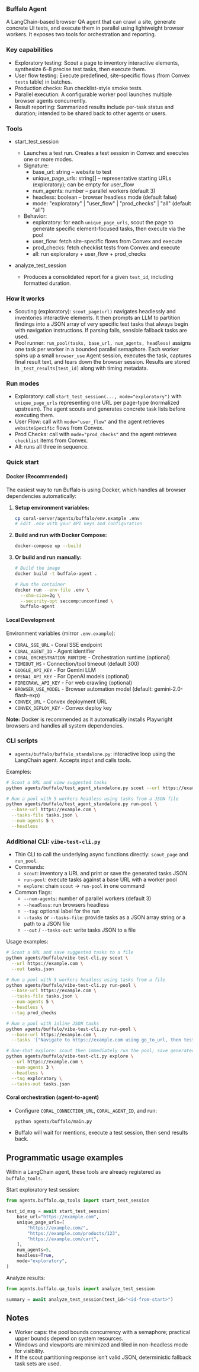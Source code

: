 ### Buffalo Agent

A LangChain-based browser QA agent that can crawl a site, generate concrete UI tests, and execute them in parallel using lightweight browser workers. It exposes two tools for orchestration and reporting.

### Key capabilities
- Exploratory testing: Scout a page to inventory interactive elements, synthesize 6–8 precise test tasks, then execute them.
- User flow testing: Execute predefined, site-specific flows (from Convex `tests` table) in batches.
- Production checks: Run checklist-style smoke tests.
- Parallel execution: A configurable worker pool launches multiple browser agents concurrently.
- Result reporting: Summarized results include per-task status and duration; intended to be shared back to other agents or users.

### Tools
- start_test_session
  - Launches a test run. Creates a test session in Convex and executes one or more modes.
  - Signature:
    - base_url: string – website to test
    - unique_page_urls: string[] – representative starting URLs (exploratory); can be empty for user_flow
    - num_agents: number – parallel workers (default 3)
    - headless: boolean – browser headless mode (default false)
    - mode: "exploratory" | "user_flow" | "prod_checks" | "all" (default "all")
  - Behavior:
    - exploratory: for each `unique_page_urls`, scout the page to generate specific element-focused tasks, then execute via the pool
    - user_flow: fetch site-specific flows from Convex and execute
    - prod_checks: fetch checklist tests from Convex and execute
    - all: run exploratory + user_flow + prod_checks

- analyze_test_session
  - Produces a consolidated report for a given `test_id`, including formatted duration.

### How it works
- Scouting (exploratory): `scout_page(url)` navigates headlessly and inventories interactive elements. It then prompts an LLM to partition findings into a JSON array of very specific test tasks that always begin with navigation instructions. If parsing fails, sensible fallback tasks are used.
- Pool runner: `run_pool(tasks, base_url, num_agents, headless)` assigns one task per worker in a bounded parallel semaphore. Each worker spins up a small `browser_use` Agent session, executes the task, captures final result text, and tears down the browser session. Results are stored in `_test_results[test_id]` along with timing metadata.

### Run modes
- Exploratory: call `start_test_session(..., mode="exploratory")` with `unique_page_urls` representing one URL per page-type (normalized upstream). The agent scouts and generates concrete task lists before executing them.
- User Flow: call with `mode="user_flow"` and the agent retrieves `websiteSpecific` flows from Convex.
- Prod Checks: call with `mode="prod_checks"` and the agent retrieves `checklist` items from Convex.
- All: runs all three in sequence.

### Quick start

#### Docker (Recommended)

The easiest way to run Buffalo is using Docker, which handles all browser dependencies automatically:

1. **Setup environment variables:**
   ```bash
   cp coral-server/agents/buffalo/env.example .env
   # Edit .env with your API keys and configuration
   ```

2. **Build and run with Docker Compose:**
   ```bash
   docker-compose up --build
   ```

3. **Or build and run manually:**
   ```bash
   # Build the image
   docker build -t buffalo-agent .
   
   # Run the container
   docker run --env-file .env \
     --shm-size=2g \
     --security-opt seccomp:unconfined \
     buffalo-agent
   ```

#### Local Development

Environment variables (mirror `.env.example`):
- `CORAL_SSE_URL` - Coral SSE endpoint
- `CORAL_AGENT_ID` - Agent identifier
- `CORAL_ORCHESTRATION_RUNTIME` - Orchestration runtime (optional)
- `TIMEOUT_MS` - Connection/tool timeout (default 300)
- `GOOGLE_API_KEY` - For Gemini LLM
- `OPENAI_API_KEY` - For OpenAI models (optional)
- `FIRECRAWL_API_KEY` - For web crawling (optional)
- `BROWSER_USE_MODEL` - Browser automation model (default: gemini-2.0-flash-exp)
- `CONVEX_URL` - Convex deployment URL
- `CONVEX_DEPLOY_KEY` - Convex deploy key

**Note:** Docker is recommended as it automatically installs Playwright browsers and handles all system dependencies.

### CLI scripts

- `agents/buffalo/buffalo_standalone.py`: interactive loop using the LangChain agent. Accepts input and calls tools.

Examples:
```bash
# Scout a URL and view suggested tasks
python agents/buffalo/test_agent_standalone.py scout --url https://example.com

# Run a pool with 5 workers headless using tasks from a JSON file
python agents/buffalo/test_agent_standalone.py run-pool \
  --base-url https://example.com \
  --tasks-file tasks.json \
  --num-agents 5 \
  --headless
```

### Additional CLI: `vibe-test-cli.py`

- Thin CLI to call the underlying async functions directly: `scout_page` and `run_pool`.
- Commands:
  - `scout`: inventory a URL and print or save the generated tasks JSON
  - `run-pool`: execute tasks against a base URL with a worker pool
  - `explore`: chain `scout` → `run-pool` in one command
- Common flags:
  - `--num-agents`: number of parallel workers (default 3)
  - `--headless`: run browsers headless
  - `--tag`: optional label for the run
  - `--tasks` or `--tasks-file`: provide tasks as a JSON array string or a path to a JSON file
  - `--out` / `--tasks-out`: write tasks JSON to a file

Usage examples:
```bash
# Scout a URL and save suggested tasks to a file
python agents/buffalo/vibe-test-cli.py scout \
  --url https://example.com \
  --out tasks.json

# Run a pool with 5 workers headless using tasks from a file
python agents/buffalo/vibe-test-cli.py run-pool \
  --base-url https://example.com \
  --tasks-file tasks.json \
  --num-agents 5 \
  --headless \
  --tag prod_checks

# Run a pool with inline JSON tasks
python agents/buffalo/vibe-test-cli.py run-pool \
  --base-url https://example.com \
  --tasks '["Navigate to https://example.com using go_to_url, then test the header nav - click on Home", "Navigate to https://example.com using go_to_url, then submit the search form with query 'test'"]'

# One-shot explore: scout then immediately run the pool; save generated tasks
python agents/buffalo/vibe-test-cli.py explore \
  --url https://example.com \
  --num-agents 3 \
  --headless \
  --tag exploratory \
  --tasks-out tasks.json
```

#### Coral orchestration (agent-to-agent)
- Configure `CORAL_CONNECTION_URL`, `CORAL_AGENT_ID`, and run:
  ```bash
  python agents/buffalo/main.py
  ```
- Buffalo will wait for mentions, execute a test session, then send results back.

Programmatic usage examples
---------------------------
Within a LangChain agent, these tools are already registered as `buffalo_tools`.

Start exploratory test session:
```python
from agents.buffalo.qa_tools import start_test_session

test_id_msg = await start_test_session(
    base_url="https://example.com",
    unique_page_urls=[
        "https://example.com/",
        "https://example.com/products/123",
        "https://example.com/cart",
    ],
    num_agents=5,
    headless=True,
    mode="exploratory",
)
```

Analyze results:
```python
from agents.buffalo.qa_tools import analyze_test_session

summary = await analyze_test_session(test_id="<id-from-start>")
```

Notes
-----
- Worker caps: the pool bounds concurrency with a semaphore; practical upper bounds depend on system resources.
- Windows and viewports are minimized and tiled in non-headless mode for visibility.
- If the scout partitioning response isn’t valid JSON, deterministic fallback task sets are used.